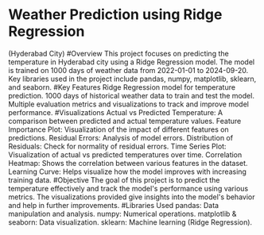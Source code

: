 # Weather Prediction using Ridge Regression 
(Hyderabad City)
#Overview
This project focuses on predicting the temperature in Hyderabad city using a Ridge Regression model. The model is trained on 1000 days of weather data from 2022-01-01 to 2024-09-20. Key libraries used in the project include pandas, numpy, matplotlib, sklearn, and seaborn.
#Key Features
Ridge Regression model for temperature prediction.
1000 days of historical weather data to train and test the model.
Multiple evaluation metrics and visualizations to track and improve model performance.
#Visualizations
Actual vs Predicted Temperature: A comparison between predicted and actual temperature values.
Feature Importance Plot: Visualization of the impact of different features on predictions.
Residual Errors: Analysis of model errors.
Distribution of Residuals: Check for normality of residual errors.
Time Series Plot: Visualization of actual vs predicted temperatures over time.
Correlation Heatmap: Shows the correlation between various features in the dataset.
Learning Curve: Helps visualize how the model improves with increasing training data.
#Objective
The goal of this project is to predict the temperature effectively and track the model's performance using various metrics. The visualizations provided give insights into the model's behavior and help in further improvements.
#Libraries Used
pandas: Data manipulation and analysis.
numpy: Numerical operations.
matplotlib & seaborn: Data visualization.
sklearn: Machine learning (Ridge Regression).
